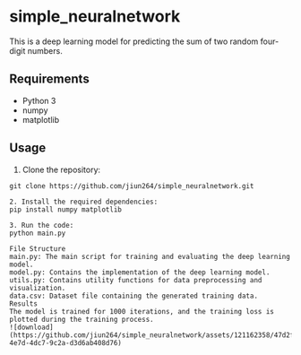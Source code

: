 # simple_neuralnetwork

This is a deep learning model for predicting the sum of two random four-digit numbers.

## Requirements

- Python 3
- numpy
- matplotlib

## Usage

1. Clone the repository:

```shell
git clone https://github.com/jiun264/simple_neuralnetwork.git

2. Install the required dependencies:
pip install numpy matplotlib

3. Run the code:
python main.py

File Structure
main.py: The main script for training and evaluating the deep learning model.
model.py: Contains the implementation of the deep learning model.
utils.py: Contains utility functions for data preprocessing and visualization.
data.csv: Dataset file containing the generated training data.
Results
The model is trained for 1000 iterations, and the training loss is plotted during the training process.
![download](https://github.com/jiun264/simple_neuralnetwork/assets/121162358/47d2f930-4e7d-4dc7-9c2a-d3d6ab408d76)
